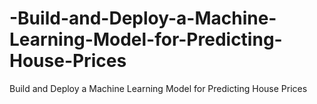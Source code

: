 # -Build-and-Deploy-a-Machine-Learning-Model-for-Predicting-House-Prices
 Build and Deploy a Machine Learning Model for Predicting House Prices
